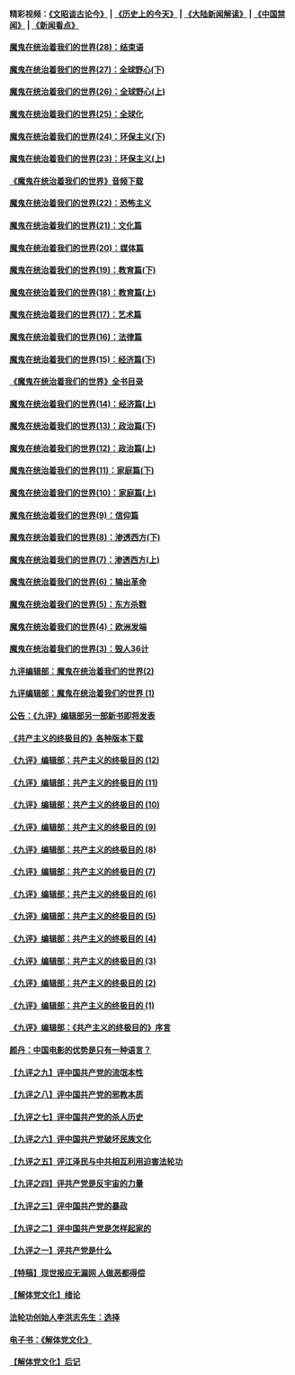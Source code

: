 #### 精彩视频：[《文昭谈古论今》](http://45.76.195.252/wenzhao) | [《历史上的今天》](http://45.76.195.252/today-in-history) | [《大陆新闻解读》](http://45.76.195.252/ntdtv-comedy) | [《中国禁闻》](http://45.76.195.252/ntdtv-news) | [《新闻看点》](http://45.76.195.252/news-insight) 

 #### [魔鬼在统治着我们的世界(28)：结束语](../pages/nsc422/n10936246.md?t=02130100) 

#### [魔鬼在统治着我们的世界(27)：全球野心(下)](../pages/nsc422/n10928319.md?t=02130100) 

#### [魔鬼在统治着我们的世界(26)：全球野心(上)](../pages/nsc422/n10900318.md?t=02130100) 

#### [魔鬼在统治着我们的世界(25)：全球化](../pages/nsc422/n10788205.md?t=02130100) 

#### [魔鬼在统治着我们的世界(24)：环保主义(下)](../pages/nsc422/n10695307.md?t=02130100) 

#### [魔鬼在统治着我们的世界(23)：环保主义(上)](../pages/nsc422/n10688613.md?t=02130100) 

#### [《魔鬼在统治着我们的世界》音频下载](../pages/nsc422/n10635553.md?t=02130100) 

#### [魔鬼在统治着我们的世界(22)：恐怖主义](../pages/nsc422/n10614727.md?t=02130100) 

#### [魔鬼在统治着我们的世界(21)：文化篇](../pages/nsc422/n10597706.md?t=02130100) 

#### [魔鬼在统治着我们的世界(20)：媒体篇](../pages/nsc422/n10586579.md?t=02130100) 

#### [魔鬼在统治着我们的世界(19)：教育篇(下)](../pages/nsc422/n10564808.md?t=02130100) 

#### [魔鬼在统治着我们的世界(18)：教育篇(上)](../pages/nsc422/n10526970.md?t=02130100) 

#### [魔鬼在统治着我们的世界(17)：艺术篇](../pages/nsc422/n10499093.md?t=02130100) 

#### [魔鬼在统治着我们的世界(16)：法律篇](../pages/nsc422/n10485969.md?t=02130100) 

#### [魔鬼在统治着我们的世界(15)：经济篇(下)](../pages/nsc422/n10469975.md?t=02130100) 

#### [《魔鬼在统治着我们的世界》全书目录](../pages/nsc422/n10464261.md?t=02130100) 

#### [魔鬼在统治着我们的世界(14)：经济篇(上)](../pages/nsc422/n10457370.md?t=02130100) 

#### [魔鬼在统治着我们的世界(13)：政治篇(下)](../pages/nsc422/n10448270.md?t=02130100) 

#### [魔鬼在统治着我们的世界(12)：政治篇(上)](../pages/nsc422/n10444576.md?t=02130100) 

#### [魔鬼在统治着我们的世界(11)：家庭篇(下)](../pages/nsc422/n10440961.md?t=02130100) 

#### [魔鬼在统治着我们的世界(10)：家庭篇(上)](../pages/nsc422/n10435448.md?t=02130100) 

#### [魔鬼在统治着我们的世界(9)：信仰篇](../pages/nsc422/n10432159.md?t=02130100) 

#### [魔鬼在统治着我们的世界(8)：渗透西方(下)](../pages/nsc422/n10429603.md?t=02130100) 

#### [魔鬼在统治着我们的世界(7)：渗透西方(上)](../pages/nsc422/n10426013.md?t=02130100) 

#### [魔鬼在统治着我们的世界(6)：输出革命](../pages/nsc422/n10421536.md?t=02130100) 

#### [魔鬼在统治着我们的世界(5)：东方杀戮](../pages/nsc422/n10417707.md?t=02130100) 

#### [魔鬼在统治着我们的世界(4)：欧洲发端](../pages/nsc422/n10414890.md?t=02130100) 

#### [魔鬼在统治着我们的世界(3)：毁人36计](../pages/nsc422/n10411583.md?t=02130100) 

#### [九评编辑部：魔鬼在统治着我们的世界(2)](../pages/nsc422/n10410036.md?t=02130100) 

#### [九评编辑部：魔鬼在统治着我们的世界 (1)](../pages/nsc422/n10406825.md?t=02130100) 

#### [公告：《九评》编辑部另一部新书即将发表](../pages/nsc422/n10405104.md?t=02130100) 

#### [《共产主义的终极目的》各种版本下载](../pages/nsc422/n10022138.md?t=02130100) 

#### [《九评》编辑部：共产主义的终极目的 (12)](../pages/nsc422/n9933272.md?t=02130100) 

#### [《九评》编辑部：共产主义的终极目的 (11)](../pages/nsc422/n9924973.md?t=02130100) 

#### [《九评》编辑部：共产主义的终极目的 (10)](../pages/nsc422/n9920883.md?t=02130100) 

#### [《九评》编辑部：共产主义的终极目的 (9)](../pages/nsc422/n9916363.md?t=02130100) 

#### [《九评》编辑部：共产主义的终极目的 (8)](../pages/nsc422/n9912488.md?t=02130100) 

#### [《九评》编辑部：共产主义的终极目的 (7)](../pages/nsc422/n9901176.md?t=02130100) 

#### [《九评》编辑部：共产主义的终极目的 (6)](../pages/nsc422/n9899359.md?t=02130100) 

#### [《九评》编辑部：共产主义的终极目的 (5)](../pages/nsc422/n9893174.md?t=02130100) 

#### [《九评》编辑部：共产主义的终极目的 (4)](../pages/nsc422/n9891246.md?t=02130100) 

#### [《九评》编辑部：共产主义的终极目的 (3)](../pages/nsc422/n9879879.md?t=02130100) 

#### [《九评》编辑部：共产主义的终极目的 (2)](../pages/nsc422/n9876205.md?t=02130100) 

#### [《九评》编辑部：共产主义的终极目的 (1)](../pages/nsc422/n9865857.md?t=02130100) 

#### [《九评》编辑部：《共产主义的终极目的》序言](../pages/nsc422/n9862666.md?t=02130100) 

#### [颜丹：中国电影的优势是只有一种语言？](../pages/nsc422/n9583062.md?t=02130100) 

#### [【九评之九】评中国共产党的流氓本性](../pages/nsc422/n737542.md?t=02130100) 

#### [【九评之八】评中国共产党的邪教本质](../pages/nsc422/n735942.md?t=02130100) 

#### [【九评之七】评中国共产党的杀人历史](../pages/nsc422/n733806.md?t=02130100) 

#### [【九评之六】评中国共产党破坏民族文化](../pages/nsc422/n731667.md?t=02130100) 

#### [【九评之五】评江泽民与中共相互利用迫害法轮功](../pages/nsc422/n730058.md?t=02130100) 

#### [【九评之四】评共产党是反宇宙的力量](../pages/nsc422/n727814.md?t=02130100) 

#### [【九评之三】评中国共产党的暴政](../pages/nsc422/n725597.md?t=02130100) 

#### [【九评之二】评中国共产党是怎样起家的](../pages/nsc422/n723946.md?t=02130100) 

#### [【九评之一】评共产党是什么](../pages/nsc422/n722529.md?t=02130100) 

#### [【特稿】现世报应无漏网 人做恶都得偿](../pages/nsc422/n4215167.md?t=02130100) 

#### [【解体党文化】绪论](../pages/nsc422/n1449356.md?t=02130100) 

#### [法轮功创始人李洪志先生：选择](../pages/nsc422/n3580738.md?t=02130100) 

#### [电子书：《解体党文化》](../pages/nsc422/n1573484.md?t=02130100) 

#### [【解体党文化】后记](../pages/nsc422/n1531999.md?t=02130100) 

